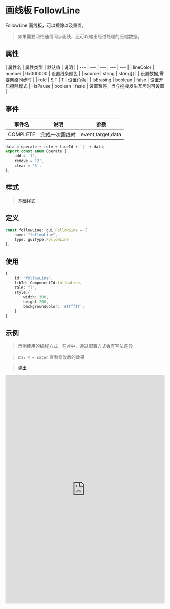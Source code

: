 # 画线板 FollowLine

FollowLine 画线板，可以擦除以及重置。 

> 如果需要网络通信同步画线，还可以输出经过处理的压缩数据。

## 属性

| 属性名 | 属性类型 | 默认值 | 说明 |
| --- | --- | --- | --- | --- |
| lineColor | number | 0x000000 |  设置线条颜色  |
| source | string | string[] |  | 设置数据,需要网络同步时 |
| role | S,T | T | 设置角色 |
| isErasing | boolean | false | 设置开启擦除模式 |
| isPause | boolean | fasle | 设置暂停，当与拖拽发生互斥时可设置 |

## 事件

| 事件名  | 说明 | 参数 |
| --- | --- | --- |
|  COMPLETE | 完成一次画线时 | event,target,data |

``` typescript 
data = operate + role + lineId + '|' + data;
export const enum Operate {
    add = '1',
    remove = '2',
    clear = '3',
};
```

## 样式

> [基础样式](/handbook/style.html#样式)

## 定义
``` typescript
const followLine: gui.FollowLine = {
    name: "followLine",
    type: guiType.FollowLine
};
```

## 使用
``` typescript
{
    id: "followLine",
    libId: ComponentId.followLine,
    role: "T",
    style:{
        width: 300,
        height:200,
        backgroundColor: '#ffffff';
    }
}
```

## 示例

> 示例使用的编程方式，在vf中，通过配置方式会有写法差异

> `运行 ⌘ + Enter` 查看修改后的效果

> [弹出](https://vipkid-edu.github.io/vf-gui/play/#example/TestFollowLine)

<iframe
     src="https://codesandbox.io/embed/followlineexample-sr9f2?fontsize=14&hidenavigation=1&module=%2Fsrc%2Fcomponents.ts&theme=dark"
     style="width:100%; height:720px; border:0; border-radius: 4px; overflow:hidden;"
     title="followLineExample"
     allow="accelerometer; ambient-light-sensor; camera; encrypted-media; geolocation; gyroscope; hid; microphone; midi; payment; usb; vr; xr-spatial-tracking"
     sandbox="allow-autoplay allow-forms allow-modals allow-popups allow-presentation allow-same-origin allow-scripts"
></iframe>